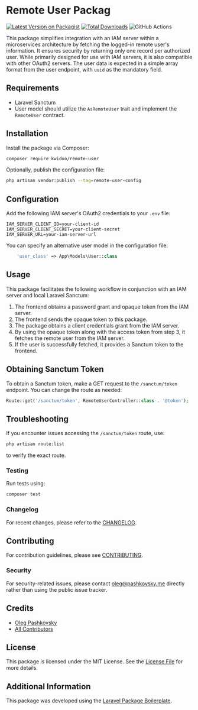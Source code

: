 # Remote User Packag

[![Latest Version on Packagist](https://img.shields.io/packagist/v/kwidoo/remote-user.svg?style=flat-square)](https://packagist.org/packages/kwidoo/remote-user)
[![Total Downloads](https://img.shields.io/packagist/dt/kwidoo/remote-user.svg?style=flat-square)](https://packagist.org/packages/kwidoo/remote-user)
![GitHub Actions](https://github.com/kwidoo/remote-user/actions/workflows/main.yml/badge.svg)

This package simplifies integration with an IAM server within a microservices architecture by fetching the logged-in remote user's information. It ensures security by returning only one record per authorized user. While primarily designed for use with IAM servers, it is also compatible with other OAuth2 servers. The user data is expected in a simple array format from the user endpoint, with `uuid` as the mandatory field.

## Requirements

- Laravel Sanctum
- User model should utilize the `AsRemoteUser` trait and implement the `RemoteUser` contract.

## Installation

Install the package via Composer:

```bash
composer require kwidoo/remote-user
```

Optionally, publish the configuration file:

```bash
php artisan vendor:publish --tag=remote-user-config
```

## Configuration

Add the following IAM server's OAuth2 credentials to your `.env` file:

```env
IAM_SERVER_CLIENT_ID=your-client-id
IAM_SERVER_CLIENT_SECRET=your-client-secret
IAM_SERVER_URL=your-iam-server-url
```

You can specify an alternative user model in the configuration file:

```php
    'user_class' => App\Models\User::class
```

## Usage

This package facilitates the following workflow in conjunction with an IAM server and local Laravel Sanctum:

1. The frontend obtains a password grant and opaque token from the IAM server.
2. The frontend sends the opaque token to this package.
3. The package obtains a client credentials grant from the IAM server.
4. By using the opaque token along with the access token from step 3, it fetches the remote user from the IAM server.
5. If the user is successfully fetched, it provides a Sanctum token to the frontend.

## Obtaining Sanctum Token

To obtain a Sanctum token, make a GET request to the `/sanctum/token` endpoint. You can change the route as needed:

```php
Route::get('/sanctum/token', RemoteUserController::class . '@token');
```

## Troubleshooting

If you encounter issues accessing the `/sanctum/token` route, use:

```bash
php artisan route:list
```

to verify the exact route.

### Testing

Run tests using:

```bash
composer test
```

### Changelog

For recent changes, please refer to the [CHANGELOG](CHANGELOG.md).

## Contributing

For contribution guidelines, please see [CONTRIBUTING](CONTRIBUTING.md).

### Security

For security-related issues, please contact oleg@pashkovsky.me directly rather than using the public issue tracker.

## Credits

- [Oleg Pashkovsky](https://github.com/kwidoo)
- [All Contributors](../../contributors)

## License

This package is licensed under the MIT License. See the [License File](LICENSE.md) for more details.

## Additional Information

This package was developed using the [Laravel Package Boilerplate](https://laravelpackageboilerplate.com).
